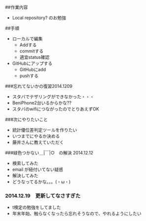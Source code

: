 ##作業内容
 - Local repository? のお勉強

##手順
 - ローカルで編集
	 - Addする
	 - commitする
	 - 適宜status確認
 - GitHubにアップする
	 - GitHubにadd
	 - pushする

###忘れてないかの復習2014.1209
 - スタバでテザリングができなかった・・・
 - BeniPhone2台いるからかな??
 - スタバのwifiにつながったのでとりあえずOK

###次にやりたいこと
 - 統計優位差判定ツールを作りたい
 - いつまでにやるか決める
 - 藤井さんに教えていただく

###緑色つかない＿|￣|○　の解決 2014.12.12
 - 検索してみた
 - email が紐付いてない疑惑
 - 解決してみた
 - どうなってるかな。。。(・ω・)

### 2014.12.19　更新してなさすぎた
 - t検定の勉強をしてました
 - 年末年始、触らなくなったら忘れそうなので、やれるようにしたい
